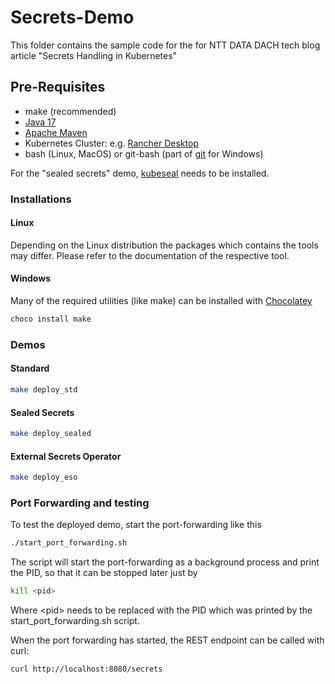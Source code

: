 # Secrets-Demo 

This folder contains the sample code for the for NTT DATA DACH tech blog article "Secrets Handling in Kubernetes"

## Pre-Requisites

* make (recommended)
* [Java 17](https://adoptium.net/de/temurin/archive/?version=17)
* [Apache Maven](https://maven.apache.org/download.cgi)
* Kubernetes Cluster: e.g. [Rancher Desktop](https://rancherdesktop.io/)
* bash (Linux, MacOS) or git-bash (part of [git](https://git-scm.com/) for Windows)

For the "sealed secrets" demo, [kubeseal](https://github.com/bitnami-labs/sealed-secrets#installation-from-source) needs to be installed.

### Installations

#### Linux

Depending on the Linux distribution the packages which contains the tools may differ. Please refer to the documentation of the respective tool.

#### Windows
Many of the required utilities (like make) can be installed with [Chocolatey](https://chocolatey.org/)

```bash
choco install make
```

### Demos

#### Standard

```bash
make deploy_std
```

#### Sealed Secrets

```bash
make deploy_sealed
```

#### External Secrets Operator

```bash
make deploy_eso
```

### Port Forwarding and testing

To test the deployed demo, start the port-forwarding like this

```bash
./start_port_forwarding.sh
```

The script will start the port-forwarding as a background process and print the PID, so that it can be stopped later just by

```bash
kill <pid>
```

Where &lt;pid&gt; needs to be replaced with the PID which was printed by the start_port_forwarding.sh script.

When the port forwarding has started, the REST endpoint can be called with curl:

```bash
curl http://localhost:8080/secrets
```
